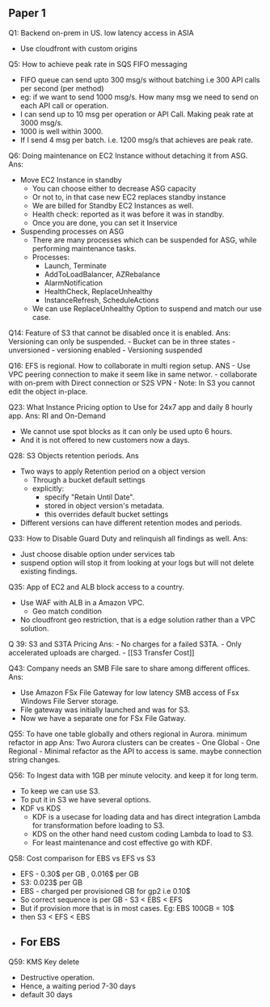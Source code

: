 ## Paper 1
Q1:  Backend on-prem in US. low latency access in ASIA
- Use cloudfront with custom origins

Q5: How to achieve peak rate in SQS FIFO messaging 
- FIFO queue can send upto 300 msg/s without batching i.e 300 API calls  per second (per method)
- eg: if we want to send 1000 msg/s. How many msg we need to send on each API call or operation.
- I can send up to 10 msg per operation or API Call. Making peak rate at 3000 msg/s.
- 1000 is well within 3000. 
- If I send 4 msg per batch. i.e. 1200 msg/s that achieves are peak rate.

Q6: Doing maintenance on EC2 Instance without detaching it from ASG.
Ans: 
- Move EC2 Instance in standby 
	- You can choose either to decrease ASG capacity 
	- Or not to, in that case new EC2 replaces standby instance
	- We are billed for Standby EC2 Instances as well.
	- Health check: reported as it was before it was in standby. 
	- Once you are done, you can set it Inservice
- Suspending processes on ASG 
	- There are many processes which can be suspended for ASG, while performing maintenance tasks. 
	- Processes:
		- Launch, Terminate 
		- AddToLoadBalancer, AZRebalance
		- AlarmNotification
		- HealthCheck, ReplaceUnhealthy 
		- InstanceRefresh, ScheduleActions
	- We can use ReplaceUnhealthy Option to suspend and match our use case. 

Q14: Feature of S3 that cannot be disabled once it is enabled.
Ans: Versioning can only be suspended.
	- Bucket can be in three states
		- unversioned
		- versioning enabled 
		- Versioning suspended

Q16: EFS is regional. How to collaborate in multi region setup.
ANS
	- Use VPC peering connection to make it seem like in same networ. 
	- collaborate with on-prem with Direct connection or S2S VPN
	- Note: In S3 you cannot edit the object in-place.

Q23: What Instance Pricing option to Use for 24x7 app and daily 8 hourly app. 
Ans: RI and On-Demand
- We cannot use spot blocks as it can only be used upto 6 hours.
- And it is not offered to new customers now a days. 

Q28: S3 Objects retention periods.
Ans
- Two ways to apply Retention period on a object version 
	- Through a bucket default settings 
	- explicitly: 
		- specify "Retain Until Date".
		- stored in object version's metadata. 
		- this overrides default bucket settings
- Different versions can have different retention modes and periods.

Q33: How to Disable Guard Duty and relinquish all findings as well.
Ans: 
- Just choose disable option under services tab
- suspend option will stop it from looking at your logs but will not delete existing findings.

Q35: App of EC2 and ALB block access to a country.
- Use WAF with ALB in a Amazon VPC.
	- Geo match condition
- No cloudfront geo restriction, that is a edge solution rather than a VPC solution.

Q 39: S3 and S3TA Pricing
Ans:
	- No charges for a failed S3TA. 
	- Only accelerated uploads are charged. 
	- [[S3 Transfer Cost]] 

Q43: Company needs an SMB File sare to share among different offices. 
Ans: 
- Use Amazon FSx File Gateway for low latency SMB access of Fsx Windows File Server storage.
- File gateway was initially launched and was for S3. 
- Now we have a separate one for FSx File Gatway. 

Q55: To have one table globally and others regional in Aurora. minimum refactor in app
Ans: Two Aurora clusters can be creates 
	- One Global 
	- One Regional 
	- Minimal refactor as the API to access is same. maybe connection string changes.

Q56: To Ingest data with 1GB per minute velocity. and keep it for long term. 
- To keep we can use S3. 
- To put it in S3 we have several options. 
- KDF vs KDS
	- KDF is a usecase for loading data and has direct integration Lambda for transformation before loading to S3. 
	- KDS on the other hand need custom coding Lambda to load to S3. 
	- For least maintenance and cost effective go with KDF. 

Q58: Cost comparison for EBS vs EFS vs S3
- EFS - 0.30$ per GB , 0.016$ per GB
- S3: 0.023$ per GB
- EBS - charged per provisioned GB  for gp2 i.e 0.10$
- So correct sequence is per GB - S3 < EBS < EFS
- But if provision more that is in most cases. Eg: EBS 100GB = 10$
- then S3 < EFS < EBS
- For EBS 
	-

Q59: KMS Key delete
- Destructive operation.
- Hence, a waiting period 7-30 days
- default 30 days